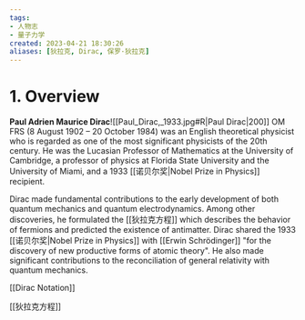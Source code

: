```yaml
---
tags:
- 人物志
- 量子力学
created: 2023-04-21 18:30:26
aliases: [狄拉克, Dirac, 保罗·狄拉克]
---
```


# 1. Overview


**Paul Adrien Maurice Dirac**![[Paul_Dirac,_1933.jpg#R|Paul Dirac|200]] OM FRS (8 August 1902 – 20 October 1984) was an English theoretical physicist who is regarded as one of the most significant physicists of the 20th century. He was the Lucasian Professor of Mathematics at the University of Cambridge, a professor of physics at Florida State University and the University of Miami, and a 1933 [[诺贝尔奖|Nobel Prize in Physics]] recipient.

Dirac made fundamental contributions to the early development of both quantum mechanics and quantum electrodynamics. Among other discoveries, he formulated the [[狄拉克方程]] which describes the behavior of fermions and predicted the existence of antimatter. Dirac shared the 1933 [[诺贝尔奖|Nobel Prize in Physics]] with [[Erwin Schrödinger]] "for the discovery of new productive forms of atomic theory". He also made significant contributions to the reconciliation of general relativity with quantum mechanics.

[[Dirac Notation]]

[[狄拉克方程]]



